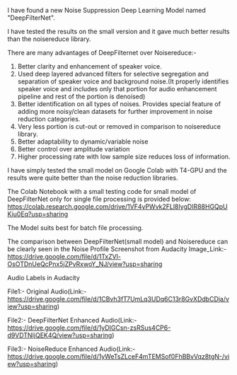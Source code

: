 I have found a new Noise Suppression Deep Learning Model named "DeepFilterNet".

I have tested the results on the small version and it gave much better results than the noisereduce library.

There are many advantages of DeepFilternet over Noisereduce:-

1) Better clarity and enhancement of speaker voice.
2) Used deep layered advanced filters for selective segregation and separation of speaker voice and background noise.(It properly identifies speaker voice and includes only that portion for audio enhancement pipeline and rest of the portion is denoised)
3) Better identification on all types of noises. Provides special feature of adding more noisy/clean datasets for further improvement in noise reduction categories.
4) Very less portion is cut-out or removed in comparison to noisereduce library.
5) Better adaptability to dynamic/variable noise
6) Better control over amplitude variation
7) Higher processing rate with low sample size reduces loss of information.

I have simply tested the small model on Google Colab with T4-GPU and the results were quite better than the noise reduction libraries.

The Colab Notebook with a small testing code for small model of DeepFilterNet only for single file processing is provided below: https://colab.research.google.com/drive/1VF4yPWvk2FLl8IygDIR88HGQpUKiu0Eq?usp=sharing

The Model suits best for batch file processing.

The comparison between DeepFilterNet(small model) and Noisereduce can be clearly seen in the Noise Profile Screenshot from Audacity
Image_Link:- https://drive.google.com/file/d/1TxZVl-OsOTDnUeQcPnx5jZPvRxwoY_NJ/view?usp=sharing

Audio Labels in Audacity

File1:- Original Audio(Link:- https://drive.google.com/file/d/1CBvh3fT7UmLq3UDq6C13r8GvXDdbCDja/view?usp=sharing)

File2:- DeepFilterNet Enhanced Audio(Link:- https://drive.google.com/file/d/1yDIGCsn-zsRSus4CP6-d9VDTNIjQEK4Q/view?usp=sharing)

File3:- NoiseReduce Enhanced Audio(Link:- https://drive.google.com/file/d/1yWeTsZLceF4mTEMSof0FhBBvVqz8tgN-/view?usp=sharing)
